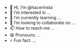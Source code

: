 - 👋 Hi, I’m @hacerinsta
- 👀 I’m interested in ...
- 🌱 I’m currently learning ...
- 💞️ I’m looking to collaborate on ...
- 📫 How to reach me ...
- 😄 Pronouns: ...
- ⚡ Fun fact: ...

<!---
hacerinsta/hacerinsta is a ✨ special ✨ repository because its `README.md` (this file) appears on your GitHub profile.
You can click the Preview link to take a look at your changes.
--->
